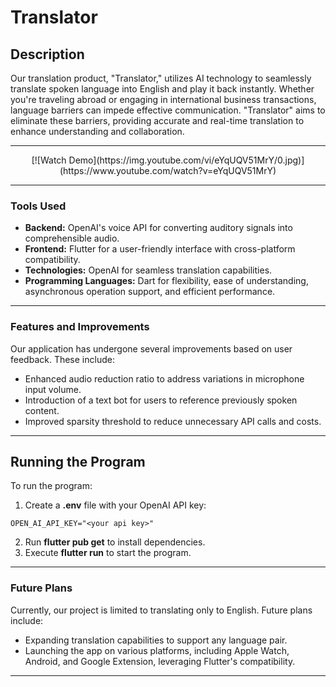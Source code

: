 # Translator

## Description

Our translation product, "Translator," utilizes AI technology to seamlessly translate spoken language into English and play it back instantly. Whether you're traveling abroad or engaging in international business transactions, language barriers can impede effective communication. "Translator" aims to eliminate these barriers, providing accurate and real-time translation to enhance understanding and collaboration.

---

<center>
[![Watch Demo](https://img.youtube.com/vi/eYqUQV51MrY/0.jpg)](https://www.youtube.com/watch?v=eYqUQV51MrY)
</center>

---

### Tools Used

- **Backend:** OpenAI's voice API for converting auditory signals into comprehensible audio.
- **Frontend:** Flutter for a user-friendly interface with cross-platform compatibility.
- **Technologies:** OpenAI for seamless translation capabilities.
- **Programming Languages:** Dart for flexibility, ease of understanding, asynchronous operation support, and efficient performance.

---

### Features and Improvements

Our application has undergone several improvements based on user feedback. These include:

- Enhanced audio reduction ratio to address variations in microphone input volume.
- Introduction of a text bot for users to reference previously spoken content.
- Improved sparsity threshold to reduce unnecessary API calls and costs.

---

## Running the Program

To run the program:

1. Create a **.env** file with your OpenAI API key:

```
OPEN_AI_API_KEY="<your api key>"
```


2. Run **flutter pub get** to install dependencies.
3. Execute **flutter run** to start the program.

---

### Future Plans

Currently, our project is limited to translating only to English. Future plans include:

- Expanding translation capabilities to support any language pair.
- Launching the app on various platforms, including Apple Watch, Android, and Google Extension, leveraging Flutter's compatibility.

---